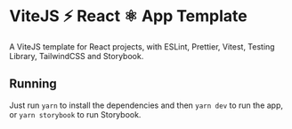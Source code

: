 # ViteJS ⚡️ React ⚛️ App Template

A ViteJS template for React projects, with ESLint, Prettier, Vitest, Testing Library, TailwindCSS and Storybook.

## Running

Just run `yarn` to install the dependencies and then `yarn dev` to run the app, or `yarn storybook` to run Storybook.
